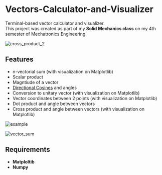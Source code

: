 # Vectors-Calculator-and-Visualizer
Terminal-based vector calculator and visualizer.</br>
This project was created as part of my <b>Solid Mechanics class</b> on my 4th semester of Mechatronics Engineering.

![cross_product_2](https://user-images.githubusercontent.com/53312754/120088276-771d7e80-c0b4-11eb-853a-240172f95a9d.png)


## Features
<ul>
  <li>n-vectorial sum (with visualization on Matplotlib)</li>
  <li>Scalar product</li>
  <li>Magntiude of a vector</li>
  <li><a href="https://en.wikipedia.org/wiki/Direction_cosine">Directional Cosines</a> and angles</li>
  <li>Conversion to unitary vector (with visualization on Matplotlib)</li>
  <li>Vector coordinates between 2 points (with visualization on Matplotlib)</li>
  <li>Dot product and angle between vectors</li>
  <li>Cross product and angle between vectors (with visualization on Matplotlib)</li>
</ul>

![example](https://user-images.githubusercontent.com/53312754/120088491-86053080-c0b6-11eb-846d-e41036ea26f5.jpg)

![vector_sum](https://user-images.githubusercontent.com/53312754/120088419-f19ace00-c0b5-11eb-90f2-44c1c7031e7e.png)

## Requirements
<ul>
  <li><b>Matploltib</b></li>
  <li><b>Numpy</b></li>
</ul>
